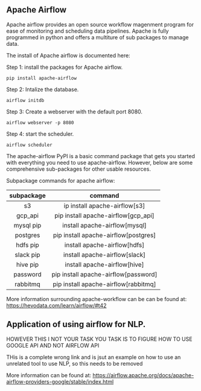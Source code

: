 ## Apache Airflow

Apache airflow provides an open source workflow magenment program for ease of monitoring and scheduling data pipelines. Apache is fully programmed in python and offers a multiture of sub packages to manage data.

The install of Apache airflow is documented here:

Step 1: install the packages for Apache airflow.
```
pip install apache-airflow
```
Step 2: Intalize the database.
```
airflow initdb
```
Step 3: Create a webserver with the default port 8080.
```
airflow webserver -p 8080
```
Step 4: start the scheduler.
```
airflow scheduler
```
The apache-airflow PyPI is a basic command package that gets you started with everything you need to use apache-airflow.
However, below are some comprehensive sub-packages for other usable resources.

Subpackage commands for apache airflow:

| subpackage      |   command                            |
|:---------------:|:------------------------------------:|
| s3              | ip install apache-airflow[s3]        |
| gcp_api         | pip install apache-airflow[gcp_api]  |
| mysql	pip       | install apache-airflow[mysql]        |
| postgres        | pip install apache-airflow[postgres] |
| hdfs 	pip       | install apache-airflow[hdfs]         |
| slack	pip       | install apache-airflow[slack]        |
| hive	pip       | install apache-airflow[hive]         |
| password        | pip install apache-airflow[password] |
| rabbitmq        | pip install apache-airflow[rabbitmq] |


More information surrounding apache-workflow can be can be found at: https://hevodata.com/learn/airflow/#t42

## Application of using airflow for NLP. 

HOWEVER THIS I NOT YOUR TASK YOU TASK IS TO FIGURE HOW TO USE GOOGLE API AND NOT AIRFLOW API

THis is a complete wrong link and is jsut an example on how to use an unrelated tool to use NLP, so this needs to be removed

More information can be found at:
<https://airflow.apache.org/docs/apache-airflow-providers-google/stable/index.html>
